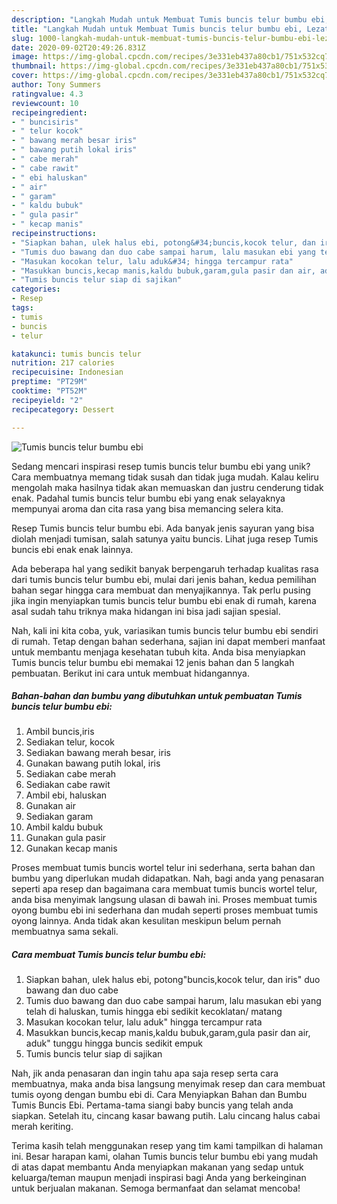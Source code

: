 ```yaml
---
description: "Langkah Mudah untuk Membuat Tumis buncis telur bumbu ebi, Lezat"
title: "Langkah Mudah untuk Membuat Tumis buncis telur bumbu ebi, Lezat"
slug: 1000-langkah-mudah-untuk-membuat-tumis-buncis-telur-bumbu-ebi-lezat
date: 2020-09-02T20:49:26.831Z
image: https://img-global.cpcdn.com/recipes/3e331eb437a80cb1/751x532cq70/tumis-buncis-telur-bumbu-ebi-foto-resep-utama.jpg
thumbnail: https://img-global.cpcdn.com/recipes/3e331eb437a80cb1/751x532cq70/tumis-buncis-telur-bumbu-ebi-foto-resep-utama.jpg
cover: https://img-global.cpcdn.com/recipes/3e331eb437a80cb1/751x532cq70/tumis-buncis-telur-bumbu-ebi-foto-resep-utama.jpg
author: Tony Summers
ratingvalue: 4.3
reviewcount: 10
recipeingredient:
- " buncisiris"
- " telur kocok"
- " bawang merah besar iris"
- " bawang putih lokal iris"
- " cabe merah"
- " cabe rawit"
- " ebi haluskan"
- " air"
- " garam"
- " kaldu bubuk"
- " gula pasir"
- " kecap manis"
recipeinstructions:
- "Siapkan bahan, ulek halus ebi, potong&#34;buncis,kocok telur, dan iris&#34; duo bawang dan duo cabe"
- "Tumis duo bawang dan duo cabe sampai harum, lalu masukan ebi yang telah di haluskan, tumis hingga ebi sedikit kecoklatan/ matang"
- "Masukan kocokan telur, lalu aduk&#34; hingga tercampur rata"
- "Masukkan buncis,kecap manis,kaldu bubuk,garam,gula pasir dan air, aduk&#34; tunggu hingga buncis sedikit empuk"
- "Tumis buncis telur siap di sajikan"
categories:
- Resep
tags:
- tumis
- buncis
- telur

katakunci: tumis buncis telur 
nutrition: 217 calories
recipecuisine: Indonesian
preptime: "PT29M"
cooktime: "PT52M"
recipeyield: "2"
recipecategory: Dessert

---
```



![Tumis buncis telur bumbu ebi](https://img-global.cpcdn.com/recipes/3e331eb437a80cb1/751x532cq70/tumis-buncis-telur-bumbu-ebi-foto-resep-utama.jpg)

Sedang mencari inspirasi resep tumis buncis telur bumbu ebi yang unik? Cara membuatnya memang tidak susah dan tidak juga mudah. Kalau keliru mengolah maka hasilnya tidak akan memuaskan dan justru cenderung tidak enak. Padahal tumis buncis telur bumbu ebi yang enak selayaknya mempunyai aroma dan cita rasa yang bisa memancing selera kita.

Resep Tumis buncis telur bumbu ebi. Ada banyak jenis sayuran yang bisa diolah menjadi tumisan, salah satunya yaitu buncis. Lihat juga resep Tumis buncis ebi enak enak lainnya.

Ada beberapa hal yang sedikit banyak berpengaruh terhadap kualitas rasa dari tumis buncis telur bumbu ebi, mulai dari jenis bahan, kedua pemilihan bahan segar hingga cara membuat dan menyajikannya. Tak perlu pusing jika ingin menyiapkan tumis buncis telur bumbu ebi enak di rumah, karena asal sudah tahu triknya maka hidangan ini bisa jadi sajian spesial.


Nah, kali ini kita coba, yuk, variasikan tumis buncis telur bumbu ebi sendiri di rumah. Tetap dengan bahan sederhana, sajian ini dapat memberi manfaat untuk membantu menjaga kesehatan tubuh kita. Anda bisa menyiapkan Tumis buncis telur bumbu ebi memakai 12 jenis bahan dan 5 langkah pembuatan. Berikut ini cara untuk membuat hidangannya.

<!--inarticleads1-->

##### Bahan-bahan dan bumbu yang dibutuhkan untuk pembuatan Tumis buncis telur bumbu ebi:

1. Ambil  buncis,iris
1. Sediakan  telur, kocok
1. Sediakan  bawang merah besar, iris
1. Gunakan  bawang putih lokal, iris
1. Sediakan  cabe merah
1. Sediakan  cabe rawit
1. Ambil  ebi, haluskan
1. Gunakan  air
1. Sediakan  garam
1. Ambil  kaldu bubuk
1. Gunakan  gula pasir
1. Gunakan  kecap manis


Proses membuat tumis buncis wortel telur ini sederhana, serta bahan dan bumbu yang diperlukan mudah didapatkan. Nah, bagi anda yang penasaran seperti apa resep dan bagaimana cara membuat tumis buncis wortel telur, anda bisa menyimak langsung ulasan di bawah ini. Proses membuat tumis oyong bumbu ebi ini sederhana dan mudah seperti proses membuat tumis oyong lainnya. Anda tidak akan kesulitan meskipun belum pernah membuatnya sama sekali. 

<!--inarticleads2-->

##### Cara membuat Tumis buncis telur bumbu ebi:

1. Siapkan bahan, ulek halus ebi, potong&#34;buncis,kocok telur, dan iris&#34; duo bawang dan duo cabe
1. Tumis duo bawang dan duo cabe sampai harum, lalu masukan ebi yang telah di haluskan, tumis hingga ebi sedikit kecoklatan/ matang
1. Masukan kocokan telur, lalu aduk&#34; hingga tercampur rata
1. Masukkan buncis,kecap manis,kaldu bubuk,garam,gula pasir dan air, aduk&#34; tunggu hingga buncis sedikit empuk
1. Tumis buncis telur siap di sajikan


Nah, jik anda penasaran dan ingin tahu apa saja resep serta cara membuatnya, maka anda bisa langsung menyimak resep dan cara membuat tumis oyong dengan bumbu ebi di. Cara Menyiapkan Bahan dan Bumbu Tumis Buncis Ebi. Pertama-tama siangi baby buncis yang telah anda siapkan. Setelah itu, cincang kasar bawang putih. Lalu cincang halus cabai merah keriting. 

Terima kasih telah menggunakan resep yang tim kami tampilkan di halaman ini. Besar harapan kami, olahan Tumis buncis telur bumbu ebi yang mudah di atas dapat membantu Anda menyiapkan makanan yang sedap untuk keluarga/teman maupun menjadi inspirasi bagi Anda yang berkeinginan untuk berjualan makanan. Semoga bermanfaat dan selamat mencoba!

